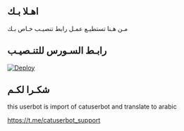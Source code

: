 ## اهـلا بـك
مـن هـنا تستطيـع عمـل رابط تنصيـب خـاص بـك

## رابـط السـورس للتنـصيـب

[![Deploy](https://www.herokucdn.com/deploy/button.svg)](https://heroku.com/deploy?template=https://github.com/mno657tnn/jmthon)

## شكـرا لكـم 


this userbot is import of catuserbot and translate to arabic

https://t.me/catuserbot_support
